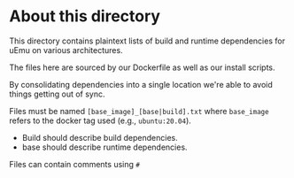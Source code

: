 # About this directory

This directory contains plaintext lists of build and runtime dependencies for uEmu on various architectures.

The files here are sourced by our Dockerfile as well as our install scripts.

By consolidating dependencies into a single location we're able to avoid things getting out of sync.

Files must be named `[base_image]_[base|build].txt` where `base_image` refers to the docker tag used (e.g., `ubuntu:20.04`).

- Build should describe build dependencies.
- base should describe runtime dependencies.

Files can contain comments using `#`
